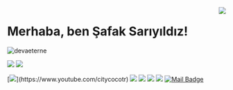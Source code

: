 <img align='right' src="https://github-readme-stats.vercel.app/api?username=devaeterne&">

# Merhaba, ben Şafak Sarıyıldız! 
<p align="left"> <img src="https://komarev.com/ghpvc/?username=devaeterne" alt="devaeterne" /> </p>

[![](https://img.shields.io/twitter/follow/haplomeansalone?style=social)](https://www.twitter.com/haplomeansalone)
[![](https://img.shields.io/github/followers/devaeterne?style=social)](https://www.github.com/devaeterne)


[![](https://img.shields.io/badge/youtube-%23FF0000.svg?&style=for-the-badge&logo=youtube&logoColor=white")](https://www.youtube.com/citycocotr)
[![](https://img.shields.io/badge/twitter-%231DA1F2.svg?&style=for-the-badge&logo=twitter&logoColor=white)](https://www.twitter.com/haplomeansalone)
[![](https://img.shields.io/badge/linkedin-%230077B5.svg?&style=for-the-badge&logo=linkedin&logoColor=white)](https://www.linkedin.com/in/%C5%9Fafak-sariyildiz-17043475/)
[![](https://img.shields.io/badge/medium-%2312100E.svg?&style=for-the-badge&logo=medium&logoColor=white)](https://medium.com/@devaeterne)
[![](https://img.shields.io/badge/instagram-%23E4405F.svg?&style=for-the-badge&logo=instagram&logoColor=white)](https://instagram.com/devaeterne)
[![Mail Badge](https://img.shields.io/badge/info@safaksariyildiz.com-c14438?style=for-the-badge&logo=Gmail&logoColor=white&link=mailto:info@safaksariyildiz.com)](mailto:info@safaksariyildiz.com)
